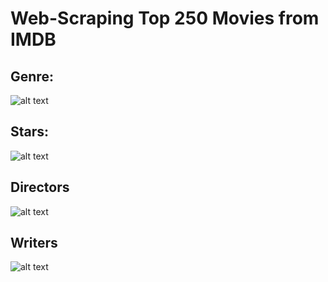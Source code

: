 # Web-Scraping Top 250 Movies from IMDB

## Genre:
![alt text](https://github.com/charliesong66/Top-250-Movie-Show-IMDB/blob/main/imdb_top250_movie_genres.png)

## Stars:
![alt text](https://github.com/charliesong66/Top-250-Movie-Show-IMDB/blob/main/imdb_top250_movie_stars.png)

## Directors
![alt text](https://github.com/charliesong66/Top-250-Movie-Show-IMDB/blob/main/imdb_top250_movie_directors.png)

## Writers
![alt text](https://github.com/charliesong66/Top-250-Movie-Show-IMDB/blob/main/imdb_top250_movie_writers.png)
